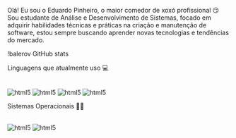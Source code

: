 Olá! Eu sou o Eduardo Pinheiro, o maior comedor de xoxó profissional 😏
Sou estudante de Análise e Desenvolvimento de Sistemas, focado em adquirir habilidades técnicas e práticas na criação e manutenção de software, estou sempre buscando aprender novas tecnologias e tendências do mercado.

!balerov GitHub stats

Linguagens que atualmente uso 💻
<div style="display: inline_block"><br/>
  <img align=center alt="html5" src="https://img.shields.io/badge/HTML5-E34F26?style=for-the-badge&logo=html5&logoColor=white" />
  <img align=center alt="html5" src="https://img.shields.io/badge/PHP-3776AB?style=for-the-badge&logo=php&logoColor=white" />
  <img align=center alt="html5" src="https://img.shields.io/badge/JAVASCRIPT-FFFF00?style=for-the-badge&logo=javascript&logoColor=white" />
  <img align=center alt="html5" src="https://img.shields.io/badge/Python-483D8B?style=for-the-badge&logo=python&logoColor=white" />
</div>


Sistemas Operacionais 👨‍💻
<div style="display: inline_block"><br/>
  <img align=center alt="html5" src="https://img.shields.io/badge/Windows-0078D6?style=for-the-badge&logo=windows&logoColor=white" />
  <img align=center alt="html5" src="https://img.shields.io/badge/Kali_Linux-000000?style=for-the-badge&logo=kali-linux&logoColor=white" />
</div>
